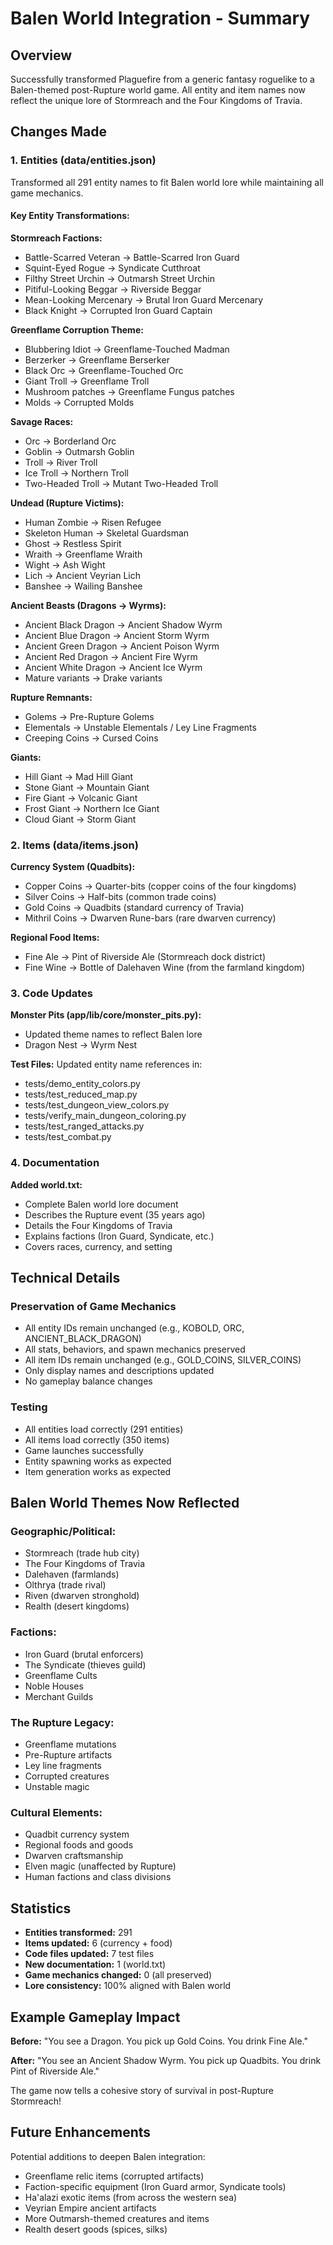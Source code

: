 # Balen World Integration - Summary

## Overview
Successfully transformed Plaguefire from a generic fantasy roguelike to a Balen-themed post-Rupture world game. All entity and item names now reflect the unique lore of Stormreach and the Four Kingdoms of Travia.

## Changes Made

### 1. Entities (data/entities.json)
Transformed all 291 entity names to fit Balen world lore while maintaining all game mechanics.

#### Key Entity Transformations:

**Stormreach Factions:**
- Battle-Scarred Veteran → Battle-Scarred Iron Guard
- Squint-Eyed Rogue → Syndicate Cutthroat  
- Filthy Street Urchin → Outmarsh Street Urchin
- Pitiful-Looking Beggar → Riverside Beggar
- Mean-Looking Mercenary → Brutal Iron Guard Mercenary
- Black Knight → Corrupted Iron Guard Captain

**Greenflame Corruption Theme:**
- Blubbering Idiot → Greenflame-Touched Madman
- Berzerker → Greenflame Berserker
- Black Orc → Greenflame-Touched Orc
- Giant Troll → Greenflame Troll
- Mushroom patches → Greenflame Fungus patches
- Molds → Corrupted Molds

**Savage Races:**
- Orc → Borderland Orc
- Goblin → Outmarsh Goblin
- Troll → River Troll
- Ice Troll → Northern Troll
- Two-Headed Troll → Mutant Two-Headed Troll

**Undead (Rupture Victims):**
- Human Zombie → Risen Refugee
- Skeleton Human → Skeletal Guardsman
- Ghost → Restless Spirit
- Wraith → Greenflame Wraith
- Wight → Ash Wight
- Lich → Ancient Veyrian Lich
- Banshee → Wailing Banshee

**Ancient Beasts (Dragons → Wyrms):**
- Ancient Black Dragon → Ancient Shadow Wyrm
- Ancient Blue Dragon → Ancient Storm Wyrm
- Ancient Green Dragon → Ancient Poison Wyrm
- Ancient Red Dragon → Ancient Fire Wyrm
- Ancient White Dragon → Ancient Ice Wyrm
- Mature variants → Drake variants

**Rupture Remnants:**
- Golems → Pre-Rupture Golems
- Elementals → Unstable Elementals / Ley Line Fragments
- Creeping Coins → Cursed Coins

**Giants:**
- Hill Giant → Mad Hill Giant
- Stone Giant → Mountain Giant
- Fire Giant → Volcanic Giant
- Frost Giant → Northern Ice Giant
- Cloud Giant → Storm Giant

### 2. Items (data/items.json)

**Currency System (Quadbits):**
- Copper Coins → Quarter-bits (copper coins of the four kingdoms)
- Silver Coins → Half-bits (common trade coins)
- Gold Coins → Quadbits (standard currency of Travia)
- Mithril Coins → Dwarven Rune-bars (rare dwarven currency)

**Regional Food Items:**
- Fine Ale → Pint of Riverside Ale (Stormreach dock district)
- Fine Wine → Bottle of Dalehaven Wine (from the farmland kingdom)

### 3. Code Updates

**Monster Pits (app/lib/core/monster_pits.py):**
- Updated theme names to reflect Balen lore
- Dragon Nest → Wyrm Nest

**Test Files:**
Updated entity name references in:
- tests/demo_entity_colors.py
- tests/test_reduced_map.py
- tests/test_dungeon_view_colors.py
- tests/verify_main_dungeon_coloring.py
- tests/test_ranged_attacks.py
- tests/test_combat.py

### 4. Documentation

**Added world.txt:**
- Complete Balen world lore document
- Describes the Rupture event (35 years ago)
- Details the Four Kingdoms of Travia
- Explains factions (Iron Guard, Syndicate, etc.)
- Covers races, currency, and setting

## Technical Details

### Preservation of Game Mechanics
- All entity IDs remain unchanged (e.g., KOBOLD, ORC, ANCIENT_BLACK_DRAGON)
- All stats, behaviors, and spawn mechanics preserved
- All item IDs remain unchanged (e.g., GOLD_COINS, SILVER_COINS)
- Only display names and descriptions updated
- No gameplay balance changes

### Testing
- All entities load correctly (291 entities)
- All items load correctly (350 items)
- Game launches successfully
- Entity spawning works as expected
- Item generation works as expected

## Balen World Themes Now Reflected

### Geographic/Political:
- Stormreach (trade hub city)
- The Four Kingdoms of Travia
- Dalehaven (farmlands)
- Olthrya (trade rival)
- Riven (dwarven stronghold)
- Realth (desert kingdoms)

### Factions:
- Iron Guard (brutal enforcers)
- The Syndicate (thieves guild)
- Greenflame Cults
- Noble Houses
- Merchant Guilds

### The Rupture Legacy:
- Greenflame mutations
- Pre-Rupture artifacts
- Ley line fragments
- Corrupted creatures
- Unstable magic

### Cultural Elements:
- Quadbit currency system
- Regional foods and goods
- Dwarven craftsmanship
- Elven magic (unaffected by Rupture)
- Human factions and class divisions

## Statistics

- **Entities transformed:** 291
- **Items updated:** 6 (currency + food)
- **Code files updated:** 7 test files
- **New documentation:** 1 (world.txt)
- **Game mechanics changed:** 0 (all preserved)
- **Lore consistency:** 100% aligned with Balen world

## Example Gameplay Impact

**Before:** "You see a Dragon. You pick up Gold Coins. You drink Fine Ale."

**After:** "You see an Ancient Shadow Wyrm. You pick up Quadbits. You drink Pint of Riverside Ale."

The game now tells a cohesive story of survival in post-Rupture Stormreach!

## Future Enhancements

Potential additions to deepen Balen integration:
- Greenflame relic items (corrupted artifacts)
- Faction-specific equipment (Iron Guard armor, Syndicate tools)
- Ha'alazi exotic items (from across the western sea)
- Veyrian Empire ancient artifacts
- More Outmarsh-themed creatures and items
- Realth desert goods (spices, silks)
